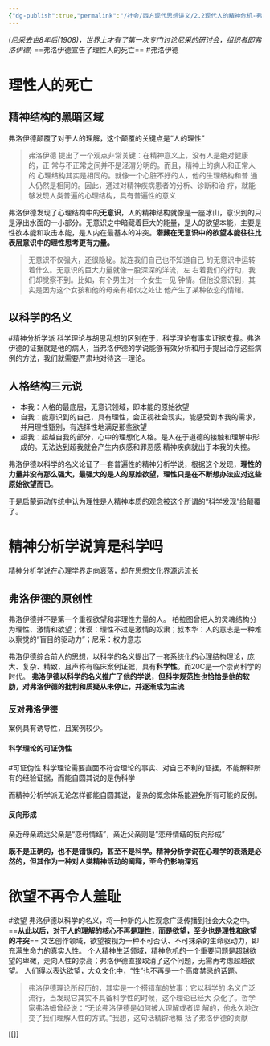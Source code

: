 ```yaml
---
{"dg-publish":true,"permalink":"/社会/西方现代思想讲义/2.2现代人的精神危机-弗洛伊德/","dgPassFrontmatter":true}
---
```



(*尼采去世8年后(1908)，世界上才有了第一次专门讨论尼采的研讨会，组织者即弗洛伊德*)
==弗洛伊德宣告了理性人的死亡==
#弗洛伊德
# 理性人的死亡
## 精神结构的黑暗区域
弗洛伊德颠覆了对于人的理解，这个颠覆的关键点是“人的理性”
>弗洛伊德 提出了⼀个观点⾮常关键：在精神意义上，没有⼈是绝对健康的，正 常与不正常之间并不是泾渭分明的。⽽且，精神上的病⼈和正常⼈的 ⼼理结构其实是相同的。就像⼀个⼼脏不好的⼈，他的⽣理结构和普 通⼈仍然是相同的。因此，通过对精神疾病患者的分析、诊断和治 疗，就能够发现⼈类普遍的⼼理结构，具有普遍性的意义

弗洛伊德发现了心理结构中的**无意识**，人的精神结构就像是一座冰山，意识到的只是浮出水面的一小部分。无意识之中暗藏着巨大的能量，是人的欲望本能，主要是性欲本能和攻击本能，是人内在最基本的冲突。**潜藏在无意识中的欲望本能往往比表层意识中的理性思考更有力量。**
>⽆意识不仅强⼤，还很隐秘。就连我们⾃⼰也不知道⾃⼰ 的⽆意识中运转着什么。⽆意识的巨⼤⼒量就像⼀股深深的洋流，左 右着我们的⾏动，我们却觉察不到。⽐如，有个男⽣对⼀个⼥⽣⼀⻅ 钟情。但他没意识到，其实是因为这个⼥孩和他的⺟亲有相似之处让 他产⽣了某种依恋的情绪。

## 以科学的名义
#精神分析学派 
科学理论与胡思乱想的区别在于，科学理论有事实证据支撑。弗洛伊德的证据就是他的病人，当弗洛伊德的学说能够有效分析和用于提出治疗这些病例的方法，我们就需要严肃地对待这一理论。
## 人格结构三元说
- 本我：人格的最底层，无意识领域，即本能的原始欲望
- 自我：能意识到的自己，具有理性，会正视社会现实，能感受到本我的需求，并用理性甄别，有选择性地满足那些欲望
- 超我：超越自我的部分，心中的理想化人格。是人在于道德的接触和理解中形成的。无法达到超我就会产生内疚感和罪恶感
精神疾病就出于本我的失控。

弗洛伊德以科学的名义论证了一套普遍性的精神分析学说，根据这个发现，**理性的力量并没有那么强大，最强大的是人的原始欲望，理性只是在不断想办法应对这些原始欲望而已**。

于是启蒙运动传统中认为理性是人精神本质的观念被这个所谓的“科学发现”给颠覆了。
# 精神分析学说算是科学吗
精神分析学说在心理学界走向衰落，却在思想文化界源远流长
## 弗洛伊德的原创性
弗洛伊德并不是第一个重视欲望和非理性力量的人。
柏拉图曾把人的灵魂结构分为理性、激情和欲望；休谟：理性不过是激情的奴隶；叔本华：人的意志是一种难以察觉的“盲目的驱动力”；尼采：权力意志

弗洛伊德综合前人的思想，以科学的名义提出了一套系统化的心理结构理论，庞大、复杂、精致，且声称有临床案例证据，具有**科学性**。而20C是一个崇尚科学的时代。
**弗洛伊德以科学的名义推广了他的学说，但科学规范性也恰恰是他的软肋，对弗洛伊德的批判和质疑从未停止，并逐渐成为主流**
### 反对弗洛伊德
案例具有诱导性，且案例较少。
#### 科学理论的可证伪性
#可证伪性
科学理论需要直面不符合理论的事实、对自己不利的证据，不能解释所有的经验证据，而能自圆其说的是伪科学

而精神分析学派无论怎样都能自圆其说，复杂的概念体系能避免所有可能的反例。
#### 反向形成
亲近母亲疏远父亲是“恋母情结”，亲近父亲则是“恋母情结的反向形成”

**既不是正确的，也不是错误的，甚至不是科学。精神分析学说在心理学的衰落是必然的，但其作为一种对人类精神活动的阐释，至今仍影响深远**
# 欲望不再令人羞耻
#欲望
弗洛伊德以科学的名义，将一种新的人性观念广泛传播到社会大众之中。
==**从此以后，对于人的理解的核心不再是理性，而是欲望，至少也是理性和欲望的冲突**==
文艺创作领域，欲望被视为一种不可否认、不可抹杀的生命驱动力，即充满生命力的真实人性。
个人精神生活领域，精神危机的一个重要问题是超越欲望的卑微，走向人性的崇高；弗洛伊德直接取消了这个问题，无需再考虑超越欲望。
人们得以表达欲望，大众文化中，“性”也不再是一个高度禁忌的话题。
>弗洛伊德理论所经历的，其实是⼀个搭错⻋的故事：它以科学的 名义⼴泛流⾏，当发现它其实不具备科学性的时候，这个理论已经⼤ 众化了。哲学家弗洛姆曾经说：“⽆论弗洛伊德是如何被⼈理解或者误 解的，他永久地改变了我们理解⼈性的⽅式。”我想，这句话精辟地概 括了弗洛伊德的贡献

[[]]
